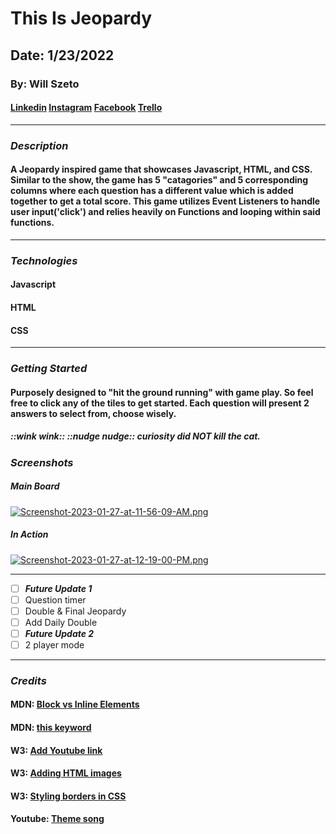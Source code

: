 # This Is Jeopardy

## Date: 1/23/2022

### **By: Will Szeto**

#### [Linkedin](https://www.linkedin.com/in/will-szeto-a449b021a/) [Instagram](https://www.instagram.com/wszeto) [Facebook](https://wwww.facebook.com/willszeto) [Trello](https://trello.com/b/Q7eGTvN4/jeopardy-project-1)
***

### ***Description*** 

#### A Jeopardy inspired game that showcases Javascript, HTML, and CSS. Similar to the show, the game has 5 "catagories" and 5 corresponding columns where each question has a different value which is added together to get a total score. This game utilizes Event Listeners to handle user input('click') and relies heavily on Functions and looping within said functions. 
***

### ***Technologies***

#### Javascript
#### HTML
#### CSS
***

### ***Getting Started***

#### Purposely designed to "hit the ground running" with game play. So feel free to click any of the tiles to get started. Each question will present 2 answers to select from, choose wisely. 

##### ::wink wink:: ::nudge nudge:: curiosity did NOT kill the cat.

### ***Screenshots***

##### **Main Board**
[![Screenshot-2023-01-27-at-11-56-09-AM.png](https://i.postimg.cc/RVR9CMdm/Screenshot-2023-01-27-at-11-56-09-AM.png)](https://postimg.cc/SJJHDbH1)

##### **In Action**
[![Screenshot-2023-01-27-at-12-19-00-PM.png](https://i.postimg.cc/RFx3wSHF/Screenshot-2023-01-27-at-12-19-00-PM.png)](https://postimg.cc/5HpNVMpd)
***

- [ ] ***Future Update 1***
- [ ] Question timer
- [ ] Double & Final Jeopardy
- [ ] Add Daily Double
- [ ] ***Future Update 2***
- [ ] 2 player mode

***

### ***Credits***


#### MDN: [Block vs Inline Elements](https://developer.mozilla.org/en-US/docs/Web/HTML/Block-level_elements)

#### MDN: [this keyword](https://developer.mozilla.org/en-US/docs/Web/JavaScript/Reference/Operators/this)

#### W3: [Add Youtube link](https://www.w3schools.com/html/tryit.asp?filename=tryhtml_youtubeiframe_controls)

#### W3: [Adding HTML images](https://www.w3schools.com/html/html_images.asp)

#### W3: [Styling borders in CSS](https://www.w3schools.com/css/css_border.asp)

#### Youtube: [Theme song](https://www.youtube.com/watch?v=njPzMyRGq9c)